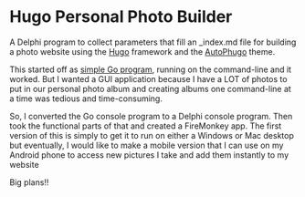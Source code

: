# Hugo Personal Photo Builder
A Delphi program to collect parameters that fill an _index.md file for building a photo website using the [Hugo](https://github.com/kc0bfv/autophugo) framework and the [AutoPhugo](https://github.com/kc0bfv/autophugo) theme.

This started off as [simple Go program](https://gist.github.com/corneliusdavid/b7c99b08fec031bc9b5164f2041183b1), running on the command-line and it worked. But I wanted a GUI application because I have a LOT of photos to put in our personal photo album and creating albums one command-line at a time was tedious and time-consuming.

So, I converted the Go console program to a Delphi console program. Then took the functional parts of that and created a FireMonkey app. The first version of this is simply to get it to run on either a Windows or Mac desktop but eventually, I would like to make a mobile version that I can use on my Android phone to access new pictures I take and add them instantly to my website

Big plans!!

